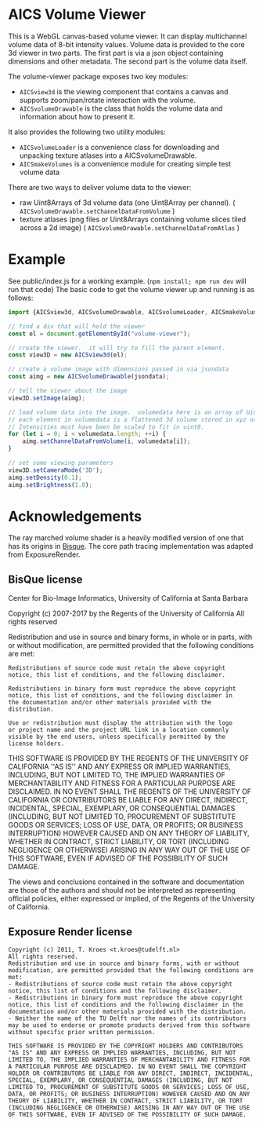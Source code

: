 # AICS Volume Viewer

This is a WebGL canvas-based volume viewer. It can display multichannel volume data of 8-bit intensity values.
Volume data is provided to the core 3d viewer in two parts.  The first part is via a json object containing dimensions and other metadata.  The second part is the volume data itself.

The volume-viewer package exposes two key modules:
* ```AICSview3d``` is the viewing component that contains a canvas and supports zoom/pan/rotate interaction with the volume.
* ```AICSvolumeDrawable``` is the class that holds the volume data and information about how to present it.

It also provides the following two utility modules:
* ```AICSvolumeLoader``` is a convenience class for downloading and unpacking texture atlases into a AICSvolumeDrawable.
* ```AICSmakeVolumes``` is a convenience module for creating simple test volume data

There are two ways to deliver volume data to the viewer:
* raw Uint8Arrays of 3d volume data (one Uint8Array per channel). ( ```AICSvolumeDrawable.setChannelDataFromVolume``` )
* texture atlases (png files or Uint8Arrays containing volume slices tiled across a 2d image) ( ```AICSvolumeDrawable.setChannelDataFromAtlas``` )


# Example

See public/index.js for a working example.  (```npm install; npm run dev``` will run that code) The basic code to get the volume viewer up and running is as follows:
```javascript
import {AICSview3d, AICSvolumeDrawable, AICSvolumeLoader, AICSmakeVolumes} from 'volume-viewer';

// find a div that will hold the viewer
const el = document.getElementById("volume-viewer");

// create the viewer.  it will try to fill the parent element.
const view3D = new AICSview3d(el);

// create a volume image with dimensions passed in via jsondata
const aimg = new AICSvolumeDrawable(jsondata);

// tell the viewer about the image
view3D.setImage(aimg);

// load volume data into the image.  volumedata here is an array of Uint8Arrays.  
// each element in volumedata is a flattened 3d volume stored in xyz order in a Uint8Array.
// Intensities must have been be scaled to fit in uint8.
for (let i = 0; i < volumedata.length; ++i) {
    aimg.setChannelDataFromVolume(i, volumedata[i]);
}

// set some viewing parameters
view3D.setCameraMode('3D');
aimg.setDensity(0.1);
aimg.setBrightness(1.0);
```

# Acknowledgements

The ray marched volume shader is a heavily modified version of one that has its origins in [Bisque](http://bioimage.ucsb.edu/bisque).
The core path tracing implementation was adapted from ExposureRender.

## BisQue license

Center for Bio-Image Informatics, University of California at Santa Barbara

Copyright (c) 2007-2017 by the Regents of the University of California
All rights reserved

Redistribution and use in source and binary forms, in whole or in parts, with or without
modification, are permitted provided that the following conditions are met:

    Redistributions of source code must retain the above copyright
    notice, this list of conditions, and the following disclaimer.

    Redistributions in binary form must reproduce the above copyright
    notice, this list of conditions, and the following disclaimer in
    the documentation and/or other materials provided with the
    distribution.

    Use or redistribution must display the attribution with the logo
    or project name and the project URL link in a location commonly
    visible by the end users, unless specifically permitted by the
    license holders.

THIS SOFTWARE IS PROVIDED BY THE REGENTS OF THE UNIVERSITY OF CALIFORNIA ''AS IS'' AND ANY
EXPRESS OR IMPLIED WARRANTIES, INCLUDING, BUT NOT LIMITED TO, THE
IMPLIED WARRANTIES OF MERCHANTABILITY AND FITNESS FOR A PARTICULAR
PURPOSE ARE DISCLAIMED. IN NO EVENT SHALL THE REGENTS OF THE UNIVERSITY OF CALIFORNIA OR
CONTRIBUTORS BE LIABLE FOR ANY DIRECT, INDIRECT, INCIDENTAL, SPECIAL,
EXEMPLARY, OR CONSEQUENTIAL DAMAGES (INCLUDING, BUT NOT LIMITED TO,
PROCUREMENT OF SUBSTITUTE GOODS OR SERVICES; LOSS OF USE, DATA, OR
PROFITS; OR BUSINESS INTERRUPTION) HOWEVER CAUSED AND ON ANY THEORY OF
LIABILITY, WHETHER IN CONTRACT, STRICT LIABILITY, OR TORT (INCLUDING
NEGLIGENCE OR OTHERWISE) ARISING IN ANY WAY OUT OF THE USE OF THIS
SOFTWARE, EVEN IF ADVISED OF THE POSSIBILITY OF SUCH DAMAGE.

The views and conclusions contained in the software and documentation
are those of the authors and should not be interpreted as representing
official policies, either expressed or implied, of the Regents of the University of California.

## Exposure Render license

	Copyright (c) 2011, T. Kroes <t.kroes@tudelft.nl>
	All rights reserved.
	Redistribution and use in source and binary forms, with or without modification, are permitted provided that the following conditions are met:
	- Redistributions of source code must retain the above copyright notice, this list of conditions and the following disclaimer.
	- Redistributions in binary form must reproduce the above copyright notice, this list of conditions and the following disclaimer in the documentation and/or other materials provided with the distribution.
	- Neither the name of the TU Delft nor the names of its contributors may be used to endorse or promote products derived from this software without specific prior written permission.
	
	THIS SOFTWARE IS PROVIDED BY THE COPYRIGHT HOLDERS AND CONTRIBUTORS "AS IS" AND ANY EXPRESS OR IMPLIED WARRANTIES, INCLUDING, BUT NOT LIMITED TO, THE IMPLIED WARRANTIES OF MERCHANTABILITY AND FITNESS FOR A PARTICULAR PURPOSE ARE DISCLAIMED. IN NO EVENT SHALL THE COPYRIGHT HOLDER OR CONTRIBUTORS BE LIABLE FOR ANY DIRECT, INDIRECT, INCIDENTAL, SPECIAL, EXEMPLARY, OR CONSEQUENTIAL DAMAGES (INCLUDING, BUT NOT LIMITED TO, PROCUREMENT OF SUBSTITUTE GOODS OR SERVICES; LOSS OF USE, DATA, OR PROFITS; OR BUSINESS INTERRUPTION) HOWEVER CAUSED AND ON ANY THEORY OF LIABILITY, WHETHER IN CONTRACT, STRICT LIABILITY, OR TORT (INCLUDING NEGLIGENCE OR OTHERWISE) ARISING IN ANY WAY OUT OF THE USE OF THIS SOFTWARE, EVEN IF ADVISED OF THE POSSIBILITY OF SUCH DAMAGE.

